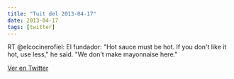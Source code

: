 ```yaml
---
title: "Tuit del 2013-04-17"
date: 2013-04-17
tags: [twitter]
---
```


RT @elcocinerofiel: El fundador: "Hot sauce must be hot. If you don't like it hot, use less," he said. "We don't make mayonnaise here."



[Ver en Twitter](https://twitter.com/i/web/status/324456897832972288)
